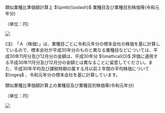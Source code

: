 類似業種比準価額計算上 $\\pmb{\\oslash}$ 業種目及び業種目別株価等(令和元年分)

（単位：円）

![](https://www.nta.go.jp/tmp/43677f7b-3589-49aa-933e-cbc237f2dde0/images/78c0c5342c3d040644e3a4463d2cc9ea22b2d2749a8160b488b44fba7ec99572.jpg)

(注)　「Ａ（株価）」は、業種目ごとに令和元年分の標本会社の株価を基に計算しているので、標本会社が平成30年分のものと異なる業種目などについては、平成30年11月分及び12月分の金額は、平成30年分 $\\mathcal{O}$ 評価に適用する平成30年11月分及び12月分の金額とは異なることに留意してください。また、平成30年平均及び課税時期の属する月以前２年間の平均株価について $\\ngeq$ 、令和元年分の標本会社を基に計算しています。

類似業種比準価額計算上の業種目及び業種目別株価等(令和元年分)

（単位：円）

![](https://www.nta.go.jp/tmp/43677f7b-3589-49aa-933e-cbc237f2dde0/images/3db94ff7b116b3151a72479ea6200d0ce2344c323732480ad8647e01b16fc4f3.jpg)